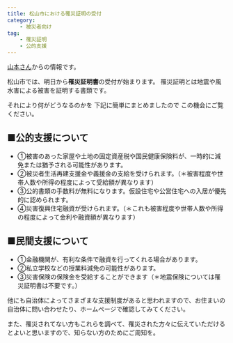 ```yaml
---
title: 松山市における罹災証明の受付
category: 
    - 被災者向け
tag:
    - 罹災証明
    - 公的支援
---
```


[山本さん](https://www.facebook.com/photo.php?fbid=1640518879394417&set=a.124220027690984.23124.100003089615258&type=3)からの情報です。

松山市では、明日から**罹災証明書**の受付が始まります。
罹災証明とは地震や風水害による被害を証明する書類です。

それにより何がどうなるのかを
下記に簡単にまとめましたので
この機会にご覧ください。

## ■公的支援について

- ①被害のあった家屋や土地の固定資産税や国民健康保険料が、一時的に減免または猶予される可能性があります。
- ②被災者生活再建支援金や義援金の支給を受けられます。（＊被害程度や世帯人数や所得の程度によって受給額が異なります）
- ③公的書類の手数料が無料になります。仮設住宅や公営住宅への入居が優先的に認められます。
- ④災害復興住宅融資が受けられます。（＊これも被害程度や世帯人数や所得の程度によって金利や融資額が異なります）

## ■民間支援について
- ①金融機関が、有利な条件で融資を行ってくれる場合があります。
- ②私立学校などの授業料減免の可能性があります。
- ③災害保険の保険金を受給することができます（＊地震保険については罹災証明書は不要です。）

他にも自治体によってさまざまな支援制度があると思われますので、お住まいの自治体に問い合わせたり、ホームページで確認してみてください。

また、罹災されてない方もこれらを調べて、罹災された方々に伝えていただけるとよいと思いますので、知らない方のためにご周知を。